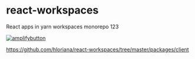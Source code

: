 # react-workspaces
React apps in yarn workspaces monorepo 123

[![amplifybutton](https://oneclick.amplifyapp.com/button.svg)](https://console.aws.amazon.com/amplify/home#/deploy?repo=https://github.com/hloriana/react-workspaces/tree/master/packages/client)

https://github.com/hloriana/react-workspaces/tree/master/packages/client
